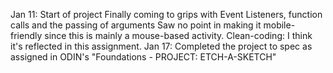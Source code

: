 Jan 11: Start of project
    Finally coming to grips with Event Listeners, function calls and the passing of arguments
    Saw no point in making it mobile-friendly since this is mainly a mouse-based activity.
    Clean-coding: I think it's reflected in this assignment.
Jan 17: Completed the project to spec as assigned in ODIN's "Foundations - PROJECT: ETCH-A-SKETCH"